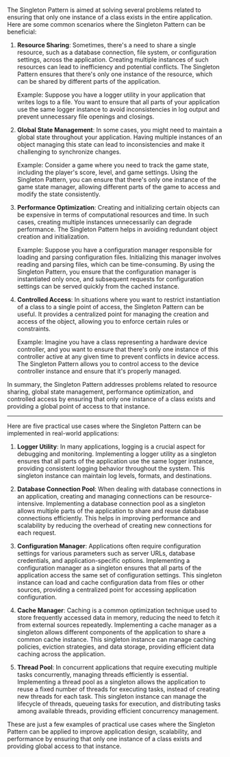 The Singleton Pattern is aimed at solving several problems related to ensuring that only one instance of a class exists in the entire application. Here are some common scenarios where the Singleton Pattern can be beneficial:

1. **Resource Sharing**: Sometimes, there's a need to share a single resource, such as a database connection, file system, or configuration settings, across the application. Creating multiple instances of such resources can lead to inefficiency and potential conflicts. The Singleton Pattern ensures that there's only one instance of the resource, which can be shared by different parts of the application.

   Example: Suppose you have a logger utility in your application that writes logs to a file. You want to ensure that all parts of your application use the same logger instance to avoid inconsistencies in log output and prevent unnecessary file openings and closings.

2. **Global State Management**: In some cases, you might need to maintain a global state throughout your application. Having multiple instances of an object managing this state can lead to inconsistencies and make it challenging to synchronize changes.

   Example: Consider a game where you need to track the game state, including the player's score, level, and game settings. Using the Singleton Pattern, you can ensure that there's only one instance of the game state manager, allowing different parts of the game to access and modify the state consistently.

3. **Performance Optimization**: Creating and initializing certain objects can be expensive in terms of computational resources and time. In such cases, creating multiple instances unnecessarily can degrade performance. The Singleton Pattern helps in avoiding redundant object creation and initialization.

   Example: Suppose you have a configuration manager responsible for loading and parsing configuration files. Initializing this manager involves reading and parsing files, which can be time-consuming. By using the Singleton Pattern, you ensure that the configuration manager is instantiated only once, and subsequent requests for configuration settings can be served quickly from the cached instance.

4. **Controlled Access**: In situations where you want to restrict instantiation of a class to a single point of access, the Singleton Pattern can be useful. It provides a centralized point for managing the creation and access of the object, allowing you to enforce certain rules or constraints.

   Example: Imagine you have a class representing a hardware device controller, and you want to ensure that there's only one instance of this controller active at any given time to prevent conflicts in device access. The Singleton Pattern allows you to control access to the device controller instance and ensure that it's properly managed.

In summary, the Singleton Pattern addresses problems related to resource sharing, global state management, performance optimization, and controlled access by ensuring that only one instance of a class exists and providing a global point of access to that instance.

---

Here are five practical use cases where the Singleton Pattern can be implemented in real-world applications:

1. **Logger Utility**:
   In many applications, logging is a crucial aspect for debugging and monitoring. Implementing a logger utility as a singleton ensures that all parts of the application use the same logger instance, providing consistent logging behavior throughout the system. This singleton instance can maintain log levels, formats, and destinations.

2. **Database Connection Pool**:
   When dealing with database connections in an application, creating and managing connections can be resource-intensive. Implementing a database connection pool as a singleton allows multiple parts of the application to share and reuse database connections efficiently. This helps in improving performance and scalability by reducing the overhead of creating new connections for each request.

3. **Configuration Manager**:
   Applications often require configuration settings for various parameters such as server URLs, database credentials, and application-specific options. Implementing a configuration manager as a singleton ensures that all parts of the application access the same set of configuration settings. This singleton instance can load and cache configuration data from files or other sources, providing a centralized point for accessing application configuration.

4. **Cache Manager**:
   Caching is a common optimization technique used to store frequently accessed data in memory, reducing the need to fetch it from external sources repeatedly. Implementing a cache manager as a singleton allows different components of the application to share a common cache instance. This singleton instance can manage caching policies, eviction strategies, and data storage, providing efficient data caching across the application.

5. **Thread Pool**:
   In concurrent applications that require executing multiple tasks concurrently, managing threads efficiently is essential. Implementing a thread pool as a singleton allows the application to reuse a fixed number of threads for executing tasks, instead of creating new threads for each task. This singleton instance can manage the lifecycle of threads, queueing tasks for execution, and distributing tasks among available threads, providing efficient concurrency management.

These are just a few examples of practical use cases where the Singleton Pattern can be applied to improve application design, scalability, and performance by ensuring that only one instance of a class exists and providing global access to that instance.

